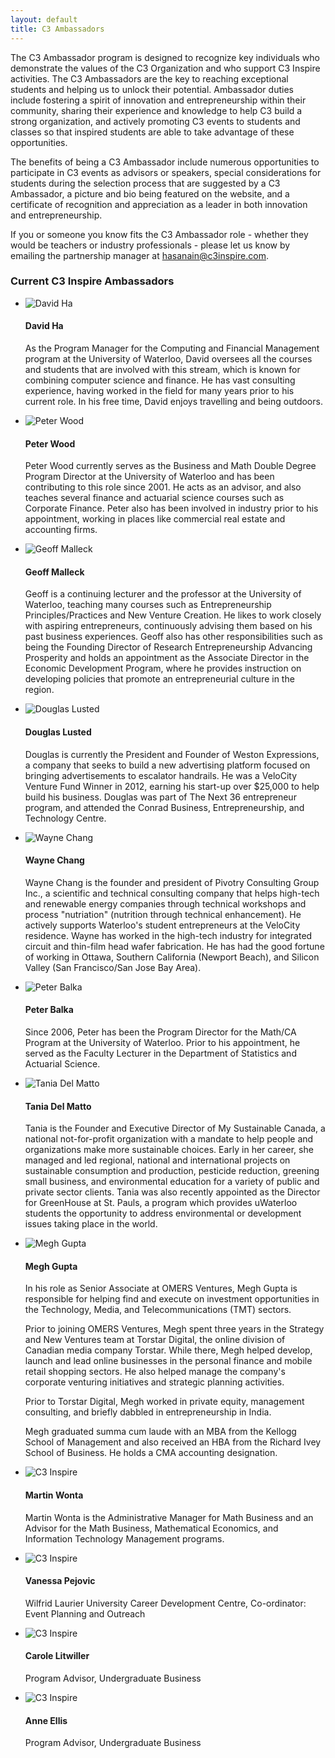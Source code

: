 ```yaml
---
layout: default
title: C3 Ambassadors
---
```

The C3 Ambassador program is designed to recognize key individuals who demonstrate the values of the C3 Organization and who support C3 Inspire activities. The C3 Ambassadors are the key to reaching exceptional students and helping us to unlock their potential. Ambassador duties include fostering a spirit of innovation and entrepreneurship within their community, sharing their experience and knowledge to help C3 build a strong organization, and actively promoting C3 events to students and classes so that inspired students are able to take advantage of these opportunities.

The benefits of being a C3 Ambassador include numerous opportunities to participate in C3 events as advisors or speakers, special considerations for students during the selection process that are suggested by a C3 Ambassador, a picture and bio being featured on the website, and a certificate of recognition and appreciation as a leader in both innovation and entrepreneurship.

If you or someone you know fits the C3 Ambassador role - whether they would be teachers or industry professionals - please let us know by emailing the partnership manager at hasanain@c3inspire.com.

### Current C3 Inspire Ambassadors

<ul class="media-list">
	<li class="media">
		<img class="media-object pull-left" src="http://c3inspire.com/wp-content/uploads/2013/06/david-ha.jpg" alt="David Ha">
		<div class="media-body">
			<h4 class="media-heading">David Ha</h4>
			<p>As the Program Manager for the Computing and Financial Management program at the University of Waterloo, David oversees all the courses and students that are involved with this stream, which is known for combining computer science and finance. He has vast consulting experience, having worked in the field for many years prior to his current role. In his free time, David enjoys travelling and being outdoors.</p>
		</div>
	</li>
	<li class="media">
		<img class="media-object pull-left" src="http://c3inspire.com/wp-content/uploads/2013/06/Peter-Wood1.jpg" alt="Peter Wood">
		<div class="media-body">
			<h4 class="media-heading">Peter Wood</h4>
			<p>Peter Wood currently serves as the Business and Math Double Degree Program Director at the University of Waterloo and has been contributing to this role since 2001. He acts as an advisor, and also teaches several finance and actuarial science courses such as Corporate Finance. Peter also has been involved in industry prior to his appointment, working in places like commercial real estate and accounting firms.</p>
		</div>
	</li>
	<li class="media">
		<img class="media-object pull-left" src="http://c3inspire.com/wp-content/uploads/2013/07/Geoff-Malleck.jpg" alt="Geoff Malleck">
		<div class="media-body">
			<h4 class="media-heading">Geoff Malleck</h4>
			<p>Geoff is a continuing lecturer and the professor at the University of Waterloo, teaching many courses such as Entrepreneurship Principles/Practices and New Venture Creation. He likes to work closely with aspiring entrepreneurs, continuously advising them based on his past business experiences. Geoff also has other responsibilities such as being the Founding Director of Research Entrepreneurship Advancing Prosperity and holds an appointment as the Associate Director in the Economic Development Program, where he provides instruction on developing policies that promote an entrepreneurial culture in the region.</p>
		</div>
	</li>
	<li class="media">
		<img class="media-object pull-left" src="http://c3inspire.com/wp-content/uploads/2013/06/Douglas-Lusted-150x150.jpg" alt="Douglas Lusted">
		<div class="media-body">
			<h4 class="media-heading">Douglas Lusted</h4>
			<p>Douglas is currently the President and Founder of Weston Expressions, a company that seeks to build a new advertising platform focused on bringing advertisements to escalator handrails. He was a VeloCity Venture Fund Winner in 2012, earning his start-up over $25,000 to help build his business. Douglas was part of The Next 36 entrepreneur program, and attended the Conrad Business, Entrepreneurship, and Technology Centre.</p>
		</div>
	</li>
	<li class="media">
		<img class="media-object pull-left" src="http://c3inspire.com/wp-content/uploads/2013/06/Wayne-Chang-134x150.jpg" alt="Wayne Chang">
		<div class="media-body">
			<h4 class="media-heading">Wayne Chang</h4>
			<p>Wayne Chang is the founder and president of Pivotry Consulting Group Inc., a scientific and technical consulting company that helps high-tech and renewable energy companies through technical workshops and process "nutriation" (nutrition through technical enhancement). He actively supports Waterloo's student entrepreneurs at the VeloCity residence. Wayne has worked in the high-tech industry for integrated circuit and thin-film head wafer fabrication. He has had the good fortune of working in Ottawa, Southern California (Newport Beach), and Silicon Valley (San Francisco/San Jose Bay Area).</p>
		</div>
	</li>
	<li class="media">
		<img class="media-object pull-left" src="http://c3inspire.com/wp-content/uploads/2013/06/Peter-Balka-150x150.jpg" alt="Peter Balka">
		<div class="media-body">
			<h4 class="media-heading">Peter Balka</h4>
			<p>Since 2006, Peter has been the Program Director for the Math/CA Program at the University of Waterloo. Prior to his appointment, he served as the Faculty Lecturer in the Department of Statistics and Actuarial Science.</p>
		</div>
	</li>
	<li class="media">
		<img class="media-object pull-left" src="http://c3inspire.com/wp-content/uploads/2013/06/Tania-Del-Matto1.jpg" alt="Tania Del Matto">
		<div class="media-body">
			<h4 class="media-heading">Tania Del Matto</h4>
			<p>Tania is the Founder and Executive Director of My Sustainable Canada, a national not-for-profit organization with a mandate to help people and organizations make more sustainable choices. Early in her career, she managed and led regional, national and international projects on sustainable consumption and production, pesticide reduction, greening small business, and environmental education for a variety of public and private sector clients. Tania was also recently appointed as the Director for GreenHouse at St. Pauls, a program which provides uWaterloo students the opportunity to address environmental or development issues taking place in the world.</p>
		</div>
	</li>
	<li class="media">
		<img class="media-object pull-left" src="http://c3inspire.com/wp-content/uploads/2013/06/Megh_Gupta-214x300.png" alt="Megh Gupta">
		<div class="media-body">
			<h4 class="media-heading">Megh Gupta</h4>
			<p>In his role as Senior Associate at OMERS Ventures, Megh Gupta is responsible for helping find and execute on investment opportunities in the Technology, Media, and Telecommunications (TMT) sectors.</p>
			<p>Prior to joining OMERS Ventures, Megh spent three years in the Strategy and New Ventures team at Torstar Digital, the online division of Canadian media company Torstar. While there, Megh helped develop, launch and lead online businesses in the personal finance and mobile retail shopping sectors. He also helped manage the company's corporate venturing initiatives and strategic planning activities.</p>
			<p>Prior to Torstar Digital, Megh worked in private equity, management consulting, and briefly dabbled in entrepreneurship in India.</p>
			<p>Megh graduated summa cum laude with an MBA from the Kellogg School of Management and also received an HBA from the Richard Ivey School of Business. He holds a CMA accounting designation.</p>
		</div>
	</li>
	<li class="media">
		<img class="media-object pull-left" src="http://c3inspire.com/wp-content/uploads/2013/06/minilogo3-150x150.jpg" alt="C3 Inspire">
		<div class="media-body">
			<h4 class="media-heading">Martin Wonta</h4>
			<p>Martin Wonta is the Administrative Manager for Math Business and an Advisor for the Math Business, Mathematical Economics, and Information Technology Management programs.</p>
		</div>
	</li>
	<li class="media">
		<img class="media-object pull-left" src="http://c3inspire.com/wp-content/uploads/2013/06/minilogo3-150x150.jpg" alt="C3 Inspire">
		<div class="media-body">
			<h4 class="media-heading">Vanessa Pejovic</h4>
			<p>Wilfrid Laurier University Career Development Centre, Co-ordinator: Event Planning and Outreach</p>
		</div>
	</li>
	<li class="media">
		<img class="media-object pull-left" src="http://c3inspire.com/wp-content/uploads/2013/06/minilogo3-150x150.jpg" alt="C3 Inspire">
		<div class="media-body">
			<h4 class="media-heading">Carole Litwiller</h4>
			<p>Program Advisor, Undergraduate Business</p>
		</div>
	</li>
	<li class="media">
		<img class="media-object pull-left" src="http://c3inspire.com/wp-content/uploads/2013/06/minilogo3-150x150.jpg" alt="C3 Inspire">
		<div class="media-body">
			<h4 class="media-heading">Anne Ellis</h4>
			<p>Program Advisor, Undergraduate Business</p>
		</div>
	</li>
</ul>
